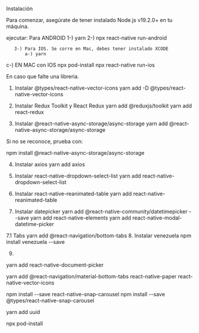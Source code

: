 Instalación

Para comenzar, asegúrate de tener instalado Node.js v19.2.0+ en tu máquina.

ejecutar: 
          Para ANDROID
       1-) yarn
       2-) npx react-native run-android

       3-) Para IOS. Se corre en Mac, debes tener instalado XCODE
           a-) yarn
c-) EN MAC con IOS
npx pod-install
npx react-native run-ios


En caso que falte una libreria.

1. Instalar @types/react-native-vector-icons
yarn add -D @types/react-native-vector-icons

2. Instalar Redux Toolkit y React Redux
yarn add @reduxjs/toolkit
yarn add react-redux

3. Instalar @react-native-async-storage/async-storage
yarn add @react-native-async-storage/async-storage

Si no se reconoce, prueba con:

npm install @react-native-async-storage/async-storage

4. Instalar axios
yarn add axios

5. Instalar react-native-dropdown-select-list
yarn add react-native-dropdown-select-list

6. Instalar react-native-reanimated-table
yarn add react-native-reanimated-table

7. Instalar datepicker
yarn add @react-native-community/datetimepicker --save
yarn add react-native-elements
yarn add react-native-modal-datetime-picker

7.1 Tabs
yarn add @react-navigation/bottom-tabs
8. Instalar venezuela
npm install venezuela --save

9. 
yarn add react-native-document-picker

yarn add @react-navigation/material-bottom-tabs react-native-paper react-native-vector-icons

npm install --save react-native-snap-carousel
npm install --save @types/react-native-snap-carousel

yarn add uuid

npx pod-install
